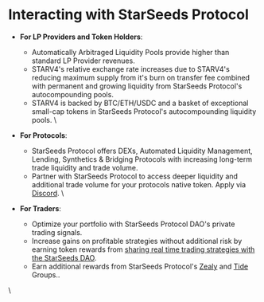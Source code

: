 # Interacting with StarSeeds Protocol

* **For LP Providers and Token Holders**:
  * Automatically Arbitraged Liquidity Pools provide higher than standard LP Provider revenues.
  * STARV4's relative exchange rate increases due to STARV4's reducing maximum supply from it's burn on transfer fee combined with permanent and growing liquidity from StarSeeds Protocol's autocompounding pools.
  * STARV4 is backed by BTC/ETH/USDC and a basket of exceptional small-cap tokens in StarSeeds Protocol's autocompounding liquidity pools. \

* **For Protocols**:
  * StarSeeds Protocol offers DEXs, Automated Liquidity Management, Lending, Synthetics & Bridging Protocols with increasing long-term trade liquidity and trade volume.&#x20;
  * Partner with StarSeeds Protocol to access deeper liquidity and additional trade volume for your protocols native token. Apply via [Discord](https://sdao.pro/guild). \

* **For Traders**:
  * Optimize your portfolio with StarSeeds Protocol DAO's private trading signals.
  * Increase gains on profitable strategies without additional risk by earning token rewards from [sharing real time trading strategies with the StarSeeds DAO](https://docs.google.com/forms/d/e/1FAIpQLSf6TiAeS-bSxSr-nTbpyJ27fzTHkTtYYFW9M\_lDKI\_hgVSJvQ/viewform).&#x20;
  * Earn additional rewards from StarSeeds Protocol's [Zealy](https://zealy.io/cw/starseedsprotocol/questboard) and [Tide](https://www.tideprotocol.xyz/users/spaces/1125?tab=QUESTS) Groups..

\
